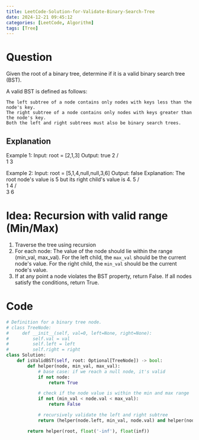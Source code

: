 ```yaml
---
title: LeetCode-Solution-for-Validate-Binary-Search-Tree
date: 2024-12-21 09:45:12
categories: [LeetCode, Algorithm]
tags: [Tree]
---
```


# Question

Given the root of a binary tree, determine if it is a valid binary search tree (BST).

A valid BST is defined as follows:

    The left subtree of a node contains only nodes with keys less than the node's key.
    The right subtree of a node contains only nodes with keys greater than the node's key.
    Both the left and right subtrees must also be binary search trees.

## Explanation

Example 1:
Input: root = [2,1,3]
Output: true
2
/ \
1 3

Example 2:
Input: root = [5,1,4,null,null,3,6]
Output: false
Explanation: The root node's value is 5 but its right child's value is 4.
5
/ \
1 4
/\
 3 6

# Idea: Recursion with valid range (Min/Max)

1. Traverse the tree using recursion
2. For each node: The value of the node should lie within the range (min_val, max_val).
   For the left child, the `max_val` should be the current node's value.
   For the right child, the `min_val` should be the current node's value.
3. If at any point a node violates the BST property, return False. If all nodes satisfy the conditions, return True.

# Code

```python
# Definition for a binary tree node.
# class TreeNode:
#     def __init__(self, val=0, left=None, right=None):
#         self.val = val
#         self.left = left
#         self.right = right
class Solution:
    def isValidBST(self, root: Optional[TreeNode]) -> bool:
        def helper(node, min_val, max_val):
            # base case: if we reach a null node, it's valid
            if not node:
                return True

            # check if the node value is within the min and max range
            if not (min_val < node.val < max_val):
                return False

            # recursively validate the left and right subtree
            return (helper(node.left, min_val, node.val) and helper(node.right, node.val, max_val))

        return helper(root, float('-inf'), float(inf))

```
